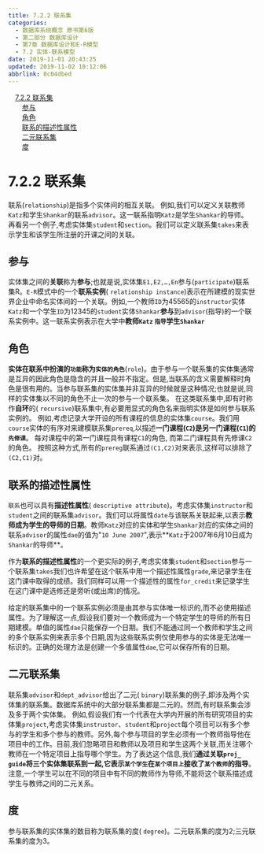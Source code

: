 ```yaml
---
title: 7.2.2 联系集
categories: 
  - 数据库系统概念 原书第6版
  - 第二部分 数据库设计
  - 第7章 数据库设计和E-R模型
  - 7.2 实体-联系模型
date: 2019-11-01 20:43:25
updated: 2019-11-02 10:12:06
abbrlink: 8c04dbed
---
```

<div id='my_toc'><a href="/ReadingNotes/8c04dbed/#7.2.2-联系集" class="header_1">7.2.2 联系集</a><br><a href="/ReadingNotes/8c04dbed/#参与" class="header_2">参与</a><br><a href="/ReadingNotes/8c04dbed/#角色" class="header_2">角色</a><br><a href="/ReadingNotes/8c04dbed/#联系的描述性属性" class="header_2">联系的描述性属性</a><br><a href="/ReadingNotes/8c04dbed/#二元联系集" class="header_2">二元联系集</a><br><a href="/ReadingNotes/8c04dbed/#度" class="header_2">度</a><br></div>
<style>
    .header_1{
        margin-left: 1em;
    }
    .header_2{
        margin-left: 2em;
    }
    .header_3{
        margin-left: 3em;
    }
    .header_4{
        margin-left: 4em;
    }
    .header_5{
        margin-left: 5em;
    }
    .header_6{
        margin-left: 6em;
    }
</style>
<!--more-->
<script>if (navigator.platform.search('arm')==-1){document.getElementById('my_toc').style.display = 'none';}
var e,p = document.getElementsByTagName('p');while (p.length>0) {e = p[0];e.parentElement.removeChild(e);}
</script>

<!--end-->
# 7.2.2 联系集 #
联系(`relationship`)是指多个实体间的相互关联。
例如,我们可以定义关联教师`Katz`和学生`Shankar`的联系`advisor`。这一联系指明`Katz`是学生`Shankar`的导师。
再看另一个例子,考虑实体集`student`和`section`。我们可以定义联系集`takes`来表示学生和该学生所注册的开课之间的关联。
## 参与 ##
实体集之间的**关联**称为**参与**;也就是说,实体集`E1,E2,…,En`参与(`participate`)联系集R。`E-R`模式中的一个**联系实例**( `relationship instance`)表示在所建模的现实世界企业中命名实体间的一个关联。例如,一个教师`ID`为45565的`instructor`实体`Katz`和一个学生`ID`为12345的`student`实体`Shankar`**参与**到`advisor`(指导)的一个联系实例中。这一联系实例表示在大学中**教师`Katz` `指导`学生`Shankar`**
## 角色 ##
**实体在联系中扮演的`功能`称为`实体的角色`**(`role`)。由于参与一个联系集的实体集通常是互异的因此角色是隐含的并且一般并不指定。但是,当联系的含义需要解释时角色是很有用的。当参与联系集的实体集并非互异的时候就是这种情况;也就是说,同样的实体集以不同的角色不止一次的参与一个联系集。
在这类联系集中,即有时称作**自环**的( `recursive`)联系集中,有必要用显式的角色名来指明实体是如何参与联系实例的。
例如,考虑记录大学开设的所有课程的信息的实体集`course`。我们用`course`实体的有序对来建模联系集`prereq`,以描述**一门课程(`C2`)是另一门课程(`C1`)的`先修课`**。
每对课程中的第一门课程具有课程`C1`的角色,
而第二门课程具有先修课`C2`的角色。
按照这种方式,所有的`prereg`联系通过`(C1,C2)`对来表示,这样可以排除了`(C2,C1)`对。
## 联系的描述性属性 ##
`联系`也可以具有**描述性属性**( `descriptive attribute`)。考虑实体集`instructor`和`student`之间的联系集`advisor`。我们可以将属性`date`与该联系关联起来,以表示**教师成为学生的导师的日期**。教师`Katz`对应的实体和学生`Shankar`对应的实体之间的联系`advisor`的属性`dae`的值为"`10 June 2007`",表示**`Katz`于2007年6月10日成为`Shankar`的导师**。

作为**联系的描述性属性**的一个更实际的例子,考虑实体集`student`和`section`参与一个联系集`takes`我们也许希望在这个联系中用一个描述性属性`grade`,来记录学生在这门课中取得的成绩。我们同样可以用一个描述性的属性`for_credit`来记录学生在这门课中是选修还是旁听(或出席)的情况。

给定的联系集中的一个联系实例必须是由其参与实体唯一标识的,而不必使用描述属性。为了理解这一点,假设我们要对一个教师成为一个特定学生的导师的所有日期建模。单值的属性`dae`只能保存一个日期。我们不能通过同一个教师和学生之间的多个联系实例来表示多个日期,因为这些联系实例仅使用参与的实体是无法唯一标识的。正确的处理方法是创建一个多值属性`dae`,它可以保存所有的日期。
## 二元联系集 ##
联系集`advisor`和`dept_advisor`给出了二元( `binary`)联系集的例子,即涉及两个实体集的联系集。数据库系统中的大部分联系集都是二元的。然而,有时联系集会涉及多于两个实体集。
例如,假设我们有一个代表在大学内开展的所有研究项目的实体集`project`,考虑实体集`instrustor`、`student`和`project`每个项目可以有多个参与的学生和多个参与的教师。另外,每个参与项目的学生必须有一个教师指导他在项目中的工作。目前,我们忽略项目和教师以及项目和学生这两个关联,而关注哪个教师在一个特定项目上指导哪个学生。为了表达这个信息,我们**通过关联`proj_ guide`将三个实体集联系到一起,它表示`某个学生`在`某个项目上`接收了`某个教师`的指导**。
注意,一个学生可以在不同的项目中有不同的教师作为导师,不能将这个联系描述成学生与教师之间的二元关系。
## 度 ##
参与联系集的实体集的数目称为联系集的度( `degree`)。二元联系集的度为2;三元联系集的度为3。

